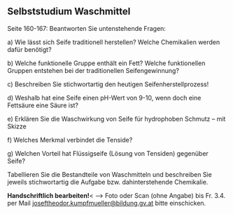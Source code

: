 ## Selbststudium Waschmittel

Seite 160-167: Beantworten Sie untenstehende Fragen:

a)     Wie lässt sich Seife traditionell herstellen? Welche Chemikalien werden dafür benötigt?

b)     Welche funktionelle Gruppe enthält ein Fett? Welche funktionellen Gruppen entstehen bei der traditionellen Seifengewinnung?

c)     Beschreiben Sie stichwortartig den heutigen Seifenherstellprozess!

d)     Weshalb hat eine Seife einen pH-Wert von 9-10, wenn doch eine Fettsäure eine Säure ist?

e)     Erklären Sie die Waschwirkung von Seife für hydrophoben Schmutz – mit Skizze

f)      Welches Merkmal verbindet die Tenside?

g)     Welchen Vorteil hat Flüssigseife (Lösung von Tensiden) gegenüber Seife?

Tabellieren Sie die Bestandteile von Waschmitteln und beschreiben Sie jeweils stichwortartig die Aufgabe bzw. dahinterstehende Chemikalie.

**Handschriftlich bearbeiten!**< --> Foto oder Scan (ohne Angabe) bis Fr. 3.4. per Mail joseftheodor.kumpfmueller@bildung.gv.at bitte einschicken.
